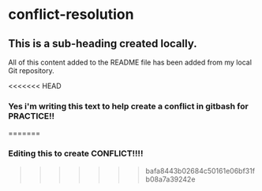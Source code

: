 # conflict-resolution

## This is a sub-heading created locally.

All of this content added to the README file has been added from my local Git repository.

<<<<<<< HEAD
### Yes i'm writing this text to help create a conflict in gitbash for PRACTICE!!
=======
### Editing this to create CONFLICT!!!!
>>>>>>> bafa8443b02684c50161e06bf31fb08a7a39242e
